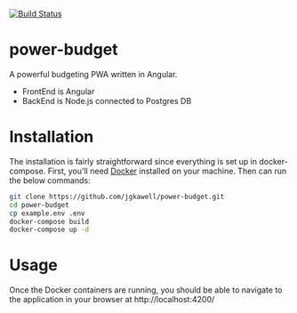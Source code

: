 [![Build Status](https://travis-ci.com/jgkawell/power-budget.svg?branch=master)](https://travis-ci.com/jgkawell/power-budget)

# power-budget

A powerful budgeting PWA written in Angular.

- FrontEnd is Angular
- BackEnd is Node.js connected to Postgres DB

# Installation

The installation is fairly straightforward since everything is set up in docker-compose. First, you'll need [Docker](https://docs.docker.com/get-docker/) installed on your machine. Then can run the below commands:

```bash
git clone https://github.com/jgkawell/power-budget.git
cd power-budget
cp example.env .env
docker-compose build
docker-compose up -d
```

# Usage

Once the Docker containers are running, you should be able to navigate to the application in your browser at http://localhost:4200/

